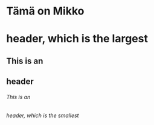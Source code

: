 # Tämä on Mikko <h1> header, which is the largest
## This is an <h2> header
###### This is an <h6> header, which is the smallest

